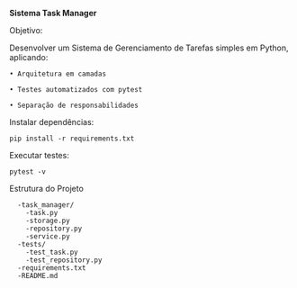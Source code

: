 **Sistema Task Manager**

Objetivo:

Desenvolver um Sistema de Gerenciamento de Tarefas simples em Python, aplicando:

    • Arquitetura em camadas
    
    • Testes automatizados com pytest
    
    • Separação de responsabilidades


Instalar dependências:

    pip install -r requirements.txt

Executar testes:

    pytest -v

Estrutura do Projeto

      -task_manager/
        -task.py
        -storage.py
        -repository.py
        -service.py
      -tests/
        -test_task.py
        -test_repository.py
      -requirements.txt
      -README.md
